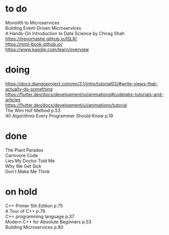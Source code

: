 # to do    
Monolith to Microservices  
Building Event-Driven Microservices  
A Hands-On Introduction to Data Science by Chirag Shah  
https://trevorhastie.github.io/ISLR/  
https://mml-book.github.io/  
https://www.kaggle.com/learn/overview  
# doing
https://docs.djangoproject.com/en/3.1/intro/tutorial03/#write-views-that-actually-do-something  
https://flutter.dev/docs/development/ui/animations#codelabs-tutorials-and-articles  
https://flutter.dev/docs/development/ui/animations/tutorial  
The Wim Hof Method p.53  
40 Algorithms Every Programmer Should Know p.19  
# done
The Plant Paradox  
Carnivore Code  
Lies My Doctor Told Me  
Why We Get Sick  
Don't Make Me Think  
# on hold
C++ Primer 5th Edition p.75  
A Tour of C++ p.79  
C++ programming language p.37  
Modern C++ for Absolute Beginners p.53  
Building Microservices p.80  

